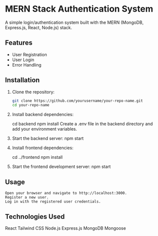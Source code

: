 # MERN Stack Authentication System

A simple login/authentication system built with the MERN (MongoDB, Express.js, React, Node.js) stack.

## Features

- User Registration
- User Login
- Error Handling

## Installation

1. Clone the repository:

   ```sh
   git clone https://github.com/yourusername/your-repo-name.git
   cd your-repo-name

   ```

2. Install backend dependencies:

   cd backend
   npm install
   Create a .env file in the backend directory and add your environment variables.

3. Start the backend server:
   npm start

4. Install frontend dependencies:

   cd ../frontend
   npm install

5. Start the frontend development server:
   npm start

## Usage

    Open your browser and navigate to http://localhost:3000.
    Register a new user.
    Log in with the registered user credentials.

## Technologies Used

React
Tailwind CSS
Node.js
Express.js
MongoDB
Mongoose
